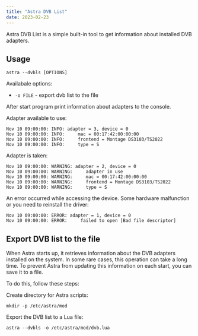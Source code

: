 ```yaml
---
title: "Astra DVB List"
date: 2023-02-23
---
```


Astra DVB List is a simple built-in tool to get information about installed DVB adapters.

## Usage

```
astra --dvbls [OPTIONS]
```

Availabale options:

- `-o FILE` - export dvb list to the file

After start program print information about adapters to the console.

Adapter available to use:

```
Nov 10 09:00:00: INFO: adapter = 3, device = 0
Nov 10 09:00:00: INFO:     mac = 00:17:42:00:00:00
Nov 10 09:00:00: INFO:     frontend = Montage DS3103/TS2022
Nov 10 09:00:00: INFO:     type = S
```

Adapter is taken:

```
Nov 10 09:00:00: WARNING: adapter = 2, device = 0
Nov 10 09:00:00: WARNING:     adapter in use
Nov 10 09:00:00: WARNING:     mac = 00:17:42:00:00:00
Nov 10 09:00:00: WARNING:     frontend = Montage DS3103/TS2022
Nov 10 09:00:00: WARNING:     type = S
```

An error occurred while accessing the device. Some hardware malfunction or you need to reinstall the driver:

```
Nov 10 09:00:00: ERROR: adapter = 1, device = 0
Nov 10 09:00:00: ERROR:     failed to open [Bad file descriptor]
```

## Export DVB list to the file

When Astra starts up, it retrieves information about the DVB adapters installed on the system. In some rare cases, this operation can take a long time. To prevent Astra from updating this information on each start, you can save it to a file.

To do this, follow these steps:

Create directory for Astra scripts:

```
mkdir -p /etc/astra/mod
```

Export the DVB list to a Lua file:

```
astra --dvbls -o /etc/astra/mod/dvb.lua
```